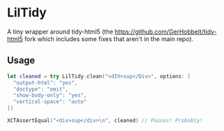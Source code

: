 # LilTidy

A tiny wrapper around tidy-html5 (the https://github.com/GerHobbelt/tidy-html5 fork which includes some fixes that aren't in the main repo).

## Usage

```swift
let cleaned = try LilTidy.clean("<dIV>sup</Div>", options: [
  "output-html": "yes",
  "doctype": "omit",
  "show-body-only": "yes",
  "vertical-space": "auto"
])

XCTAssertEqual("<div>sup</div>\n", cleaned) // Passes! Probably!
```

